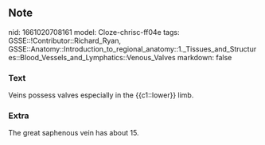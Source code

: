 ## Note
nid: 1661020708161
model: Cloze-chrisc-ff04e
tags: GSSE::!Contributor::Richard_Ryan, GSSE::Anatomy::Introduction_to_regional_anatomy::1._Tissues_and_Structures::Blood_Vessels_and_Lymphatics::Venous_Valves
markdown: false

### Text
<div class='toggle'>
  Veins possess valves especially in the {{c1::lower}} limb.
</div>

### Extra
<p id="3a3541df-d351-4df0-a15c-77749f8f4828" class="">The great
saphenous vein has about 15.
